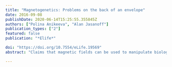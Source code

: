```yaml
---
title: "Magnetogenetics: Problems on the back of an envelope"
date: 2016-09-08
publishDate: 2020-06-14T15:25:55.355845Z
authors: ["Polina Anikeeva", "Alan Jasanoff"]
publication_types: ["2"]
featured: false
publication: "*Elife*"

doi: "https://doi.org/10.7554/eLife.19569"
abstract: "Claims that magnetic fields can be used to manipulate biological systems contradict some basic laws of physics."

---
```


